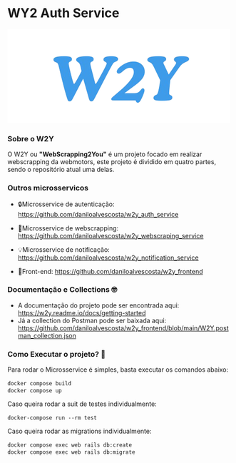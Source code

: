 # WY2 Auth Service
![W2Y logo](https://github.com/daniloalvescosta/w2y_auth_service/blob/main/app/assets/images/w2y.png)

### Sobre o W2Y
O W2Y ou **"WebScrapping2You"** é um projeto focado em realizar webscrapping da webmotors, este projeto é dividido em quatro partes, sendo o repositório atual uma delas.

### Outros microsservicos

 - 🔒Microsservice de autenticação:
https://github.com/daniloalvescosta/w2y_auth_service

- 👾Microsservice de webscrapping:
https://github.com/daniloalvescosta/w2y_webscraping_service

- 💡Microsservice de notificação:
https://github.com/daniloalvescosta/w2y_notification_service

- 🎨Front-end:
https://github.com/daniloalvescosta/w2y_frontend

### Documentação e Collections 🤓
- A documentação do projeto pode ser encontrada aqui: 
https://w2y.readme.io/docs/getting-started
- Já a collection do Postman pode ser baixada aqui: https://github.com/daniloalvescosta/w2y_frontend/blob/main/W2Y.postman_collection.json

### Como Executar o projeto? 🤔
Para rodar o Microsservice é simples, basta executar os comandos abaixo:

    docker compose build
    docker compose up


Caso queira rodar a suit de testes individualmente:

    docker-compose run --rm test

Caso queira rodar as migrations individualmente:

	docker compose exec web rails db:create
	docker compose exec web rails db:migrate
